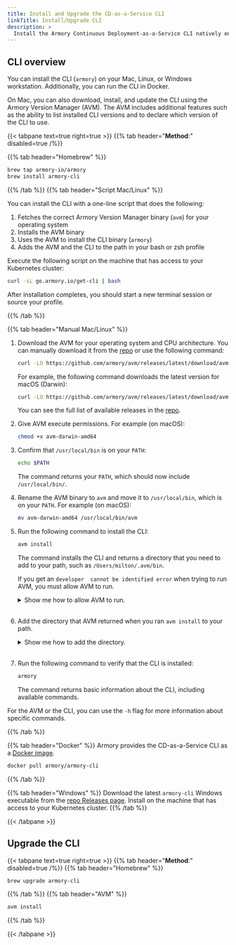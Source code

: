 ```yaml
---
title: Install and Upgrade the CD-as-a-Service CLI
linkTitle: Install/Upgrade CLI
description: >
  Install the Armory Continuous Deployment-as-a-Service CLI natively on Linux or Mac or use a Docker image. 
---
```


## CLI overview

You can install the CLI (`armory`) on your Mac, Linux, or Windows workstation. Additionally, you can run the CLI in Docker. 

On Mac, you can also download, install, and update the CLI using the Armory Version Manager (AVM). The AVM includes additional features such as the ability to list installed CLI versions and to declare which version of the CLI to use.



{{< tabpane text=true right=true >}}
{{% tab header="**Method**:" disabled=true /%}}

{{% tab header="Homebrew" %}}
```bash
brew tap armory-io/armory
brew install armory-cli
```
{{% /tab %}}
{{% tab header="Script Mac/Linux" %}}

You can install the CLI with a one-line script that does the following:

1. Fetches the correct Armory Version Manager binary (`avm`) for your operating system
1. Installs the AVM binary
1. Uses the AVM to install the CLI binary (`armory`)
1. Adds the AVM and the CLI to the path in your bash or zsh profile

Execute the following script on the machine that has access to your Kubernetes cluster:

```bash
curl -sL go.armory.io/get-cli | bash
```

After installation completes, you should start a new terminal session or source your profile.

{{% /tab %}}


{{% tab header="Manual Mac/Linux" %}}
1. Download the AVM for your operating system and CPU architecture. You can manually download it from the [repo](https://github.com/armory/avm/releases/) or use the following command:

   ```bash
   curl -LO https://github.com/armory/avm/releases/latest/download/avm-<os>-<architecture>
   ```

   For example, the following command downloads the latest version for macOS (Darwin):

   ```bash
   curl -LO https://github.com/armory/avm/releases/latest/download/avm-darwin-amd64
   ```

   You can see the full list of available releases in the [repo](https://github.com/armory/avm/releases/).
2. Give AVM execute permissions. For example (on macOS):

   ```bash
   chmod +x avm-darwin-amd64
   ```

4. Confirm that `/usr/local/bin` is on your `PATH`:

   ```bash
   echo $PATH
   ```
   The command returns your `PATH`, which should now include `/usr/local/bin/`.

5. Rename the AVM binary to `avm` and move it to `/usr/local/bin`, which is on your `PATH`. For example (on macOS):

   ```bash
   mv avm-darwin-amd64 /usr/local/bin/avm
   ```

6. Run the following command to install the CLI:

   ```bash
   avm install
   ```

   The command installs the CLI and returns a directory that you need to add to your path, such as `/Users/milton/.avm/bin`.

   If you get an `developer  cannot be identified error` when trying to run AVM, you must allow AVM to run.

   <details><summary>Show me how to allow AVM to run.</summary>

   On macOS, go to **System Preferences > Security & Privacy > General** and click **Allow Anyway**.

   For more information, see the macOS documentation about [how to open a Mac app from an unidentified developer](https://support.apple.com/guide/mac-help/open-a-mac-app-from-an-unidentified-developer-mh40616/mac).

   </details></br>

7. Add the directory that AVM returned when you ran `avm install` to your path.

   <details><summary>Show me how to add the directory.</summary>

   You can either add the path directly to `/etc/paths` or add it to your shell profile. The following steps describe how to add it to your shell profile:
   1. Edit the resource file for your shell, such as `.bashrc`, `.bash_profile`, or .`zshrc`. For example:

      ```bash
      vi ~/.bashrc
      ```

    1. In the file, find the line for the `PATH` that your resource file exports. They follow the format `export PATH=$HOME/bin:/usr/local/bin:$PATH`.
    2. Insert the path provided by AVM (such as `/Users/brianle/.avm/bin`) before the ending `$PATH`. The line should look similar to this:

       ```bash
       export PATH=$HOME/bin:/usr/local/bin::/Users/milton/.avm/bin:$PATH
       ```

    3. Save the file.
    4. Reload your terminal, open a new session, or `source` your terminal profile file (for example, `source .bash_profile`).

   </details></br>

8. Run the following command to verify that the CLI is installed:

   ```bash
   armory
   ```

   The command returns basic information about the  CLI, including available commands.

For the AVM or the CLI, you can use the `-h` flag for more information about specific commands.

{{% /tab %}}

{{% tab header="Docker" %}}
Armory provides the CD-as-a-Service CLI as a [Docker image](https://hub.docker.com/r/armory/armory-cli).

```bash
docker pull armory/armory-cli
```
{{% /tab %}}

{{% tab header="Windows" %}}
Download the latest `armory-cli` Windows executable from the [repo Releases page](https://github.com/armory-io/armory-cli/releases). Install on the machine that has access to your Kubernetes cluster.
{{% /tab %}}

{{< /tabpane >}}


## Upgrade the CLI

{{< tabpane text=true right=true >}}
{{% tab header="**Method**:" disabled=true /%}}
{{% tab header="Homebrew" %}}
```bash
brew upgrade armory-cli
```
{{% /tab %}}
{{% tab header="AVM" %}}
```bash
avm install
```
{{% /tab %}}

{{< /tabpane >}}